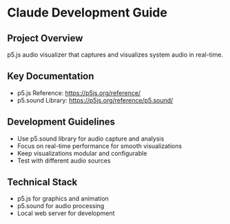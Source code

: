 # Claude Development Guide

## Project Overview
p5.js audio visualizer that captures and visualizes system audio in real-time.

## Key Documentation
- p5.js Reference: https://p5js.org/reference/
- p5.sound Library: https://p5js.org/reference/p5.sound/

## Development Guidelines
- Use p5.sound library for audio capture and analysis
- Focus on real-time performance for smooth visualizations
- Keep visualizations modular and configurable
- Test with different audio sources

## Technical Stack
- p5.js for graphics and animation
- p5.sound for audio processing
- Local web server for development